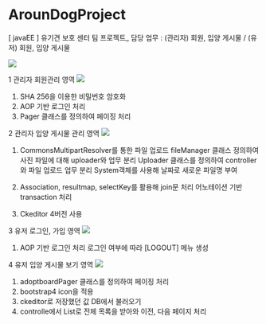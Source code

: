 # ArounDogProject
[ javaEE ] 유기견 보호 센터 팀 프로젝트_ 담당 업무 : (관리자) 회원, 입양 게시물 / (유저) 회원, 입양 게시물 


<img src="https://postfiles.pstatic.net/MjAxOTA1MDhfMTY2/MDAxNTU3MjQxMzc5NDk2.HxAgqP2dJOv36ksHMjRP7zJmwUAbmn9mkPTBvegNHC0g.-bXVi1dEyOUHvpJdaetlrKOIC9BCiFi9b1_Pfxfhhbsg.PNG.kwjing93/AROUNDOG_1.png?type=w966">


1 관리자 회원관리 영역
<img src="https://postfiles.pstatic.net/MjAxOTA1MDhfMTM4/MDAxNTU3MzE4Njk5OTU0.R13Ja4s9Y3fe82S4b1qand8Th4-AkCasVn_NvuxMGfog.TyCuPmlqTwUzjYhxKft1GeGYGipRP9a4gHXLPZZzVLog.PNG.kwjing93/AROUNDOG_2-1.png?type=w966">

1) SHA 256을 이용한 비밀번호 암호화
2) AOP 기반 로그인 처리
3) Pager 클래스를 정의하여 페이징 처리


2 관리자 입양 게시물 관리 영역
<img src="https://postfiles.pstatic.net/MjAxOTA1MDhfMTA2/MDAxNTU3MzE4NzE3MTI2.E4BRZyP0BFfoopz6dG9Y3g6cv_DuFF6h2Wfj6PG32u4g.dAp53xEeJe3OdGwUvfJAE1hodg3bVM5PpMPh9C1MwPog.PNG.kwjing93/AROUNDOG_3-1.png?type=w966">

1) CommonsMultipartResolver를 통한 파일 업로드
   fileManager 클래스 정의하여 사진 파일에 대해 uploader와 업무 분리
   Uploader 클래스를 정의하여 controller와 파일 업로드 업무 분리
   System객체를 사용해 날짜로 새로운 파일명 부여

2) Association, resultmap, selectKey를 활용해 join문 처리
   어노테이션 기반 transaction 처리

3) Ckeditor 4버전 사용


3 유저 로그인, 가입 영역
<img src="https://postfiles.pstatic.net/MjAxOTA1MDhfMjA0/MDAxNTU3MzE4NzE5NjUz.FPY7hvpKOFmYhzvXipDuRa3AcybZ9kKnIUQm2ph8coMg.vO_75keBF2nAiA3WW9EEdY7M0RdwVtm7vT4P1xQPhIwg.PNG.kwjing93/AROUNDOG_4-1.png?type=w966">

1) AOP 기반 로그인 처리
  로그인 여부에 따라 [LOGOUT] 메뉴 생성


4 유저 입양 게시물 보기 영역
<img src="https://postfiles.pstatic.net/MjAxOTA1MDhfMTc4/MDAxNTU3MzE4NzIxNjg2.db-MH4uL5r3HvB_4EIjes8AO51g18wEAvsmLeUdxpfYg.KKuNYfm8Mtu04T9iVaIiXzzco9daebP4riw-HPB0ekUg.PNG.kwjing93/AROUNDOG_5-1.png?type=w966">

1) adoptboardPager 클래스를 정의하여 페이징 처리
2) bootstrap4 icon을 적용
3) ckeditor로 저장했던 값 DB에서 불러오기
4) controlle에서 List로 전체 목록을 받아와 이전, 다음 페이지 처리


